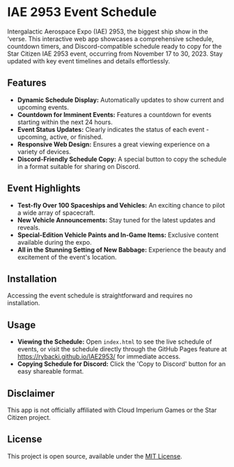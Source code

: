 # IAE 2953 Event Schedule

Intergalactic Aerospace Expo (IAE) 2953, the biggest ship show in the ‘verse. This interactive web app showcases a comprehensive schedule, countdown timers, and Discord-compatible schedule ready to copy for the Star Citizen IAE 2953 event, occurring from November 17 to 30, 2023. Stay updated with key event timelines and details effortlessly.

## Features

- **Dynamic Schedule Display:** Automatically updates to show current and upcoming events.
- **Countdown for Imminent Events:** Features a countdown for events starting within the next 24 hours.
- **Event Status Updates:** Clearly indicates the status of each event - upcoming, active, or finished.
- **Responsive Web Design:** Ensures a great viewing experience on a variety of devices.
- **Discord-Friendly Schedule Copy:** A special button to copy the schedule in a format suitable for sharing on Discord.

## Event Highlights

- **Test-fly Over 100 Spaceships and Vehicles:** An exciting chance to pilot a wide array of spacecraft.
- **New Vehicle Announcements:** Stay tuned for the latest updates and reveals.
- **Special-Edition Vehicle Paints and In-Game Items:** Exclusive content available during the expo.
- **All in the Stunning Setting of New Babbage:** Experience the beauty and excitement of the event's location.

## Installation

Accessing the event schedule is straightforward and requires no installation.

## Usage

- **Viewing the Schedule:** Open `index.html` to see the live schedule of events, or visit the schedule directly through the GitHub Pages feature at https://rybacki.github.io/IAE2953/ for immediate access.
- **Copying Schedule for Discord:** Click the 'Copy to Discord' button for an easy shareable format.

## Disclaimer

This app is not officially affiliated with Cloud Imperium Games or the Star Citizen project.

## License

This project is open source, available under the [MIT License](LICENSE).
